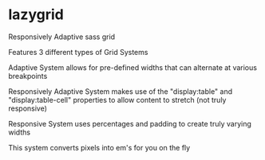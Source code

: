 lazygrid
========

Responsively Adaptive sass grid

Features 3 different types of Grid Systems

Adaptive System allows for pre-defined widths that can alternate at various breakpoints

Responsively Adaptive System makes use of the "display:table" and "display:table-cell" properties to allow content to stretch (not truly responsive)

Responsive System uses percentages and padding to create truly varying widths

This system converts pixels into em's for you on the fly